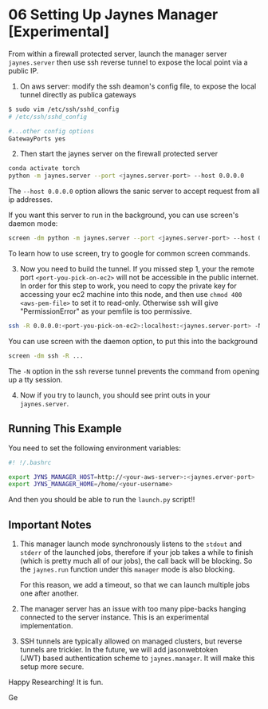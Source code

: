 # 06 Setting Up Jaynes Manager [Experimental]

From within a firewall protected server, launch the manager server `jaynes.server` then use ssh reverse tunnel to expose the local point via a public IP.

1. On aws server: modify the ssh deamon's config file, to expose the local tunnel directly as publica gateways


```bash
$ sudo vim /etc/ssh/sshd_config
# /etc/ssh/sshd_config

#...other config options 
GatewayPorts yes
```

2. Then  start the jaynes server on the firewall protected server

```bash
conda activate torch
python -m jaynes.server --port <jaynes.server-port> --host 0.0.0.0
```

The `--host 0.0.0.0` option allows the sanic server to accept request from all ip addresses.

If you want this server to run in the background, you can use screen's daemon mode:

```bash
screen -dm python -m jaynes.server --port <jaynes.server-port> --host 0.0.0.0
```

To learn how to use screen, try to google for common screen commands.

3. Now you need to build the tunnel. If you missed step 1, your the remote port `<port-you-pick-on-ec2>` will not be accessible in the public internet. In order for this step to work, you need to copy the private key for accessing  your ec2 machine into this node, and then use `chmod 400 <aws-pem-file>` to set it  to read-only. Otherwise ssh will give "PermissionError" as your pemfile is too permissive.

```bash
ssh -R 0.0.0.0:<port-you-pick-on-ec2>:localhost:<jaynes.server-port> -N ec2-user@<ec2-instance-ip> -i <aws-pem-file>.pem
```

You can use screen with the daemon option, to put this into the background

```bash
screen -dm ssh -R ...
```

The `-N` option in the ssh reverse tunnel prevents the command from opening up a tty session.

4. Now if you try to launch, you should see print outs in your `jaynes.server`.

## Running This Example

You need to set the following environment variables:

```bash
#! !/.bashrc

export JYNS_MANAGER_HOST=http://<your-aws-server>:<jaynes.erver-port>
export JYNS_MANAGER_HOME=/home/<your-username>
```

And then you should be able to run the `launch.py` script!!

## Important Notes

1. This manager launch mode synchronously listens to the `stdout` and `stderr` of the launched jobs, therefore if your job takes a while to finish (which is pretty much all of our jobs), the call back will be blocking. So the `jaynes.run` function under this `manager` mode is also blocking.

   For this reason, we add a timeout, so that we can launch multiple jobs one after another.

2. The manager server has an issue with too many pipe-backs hanging connected to the server instance. This is an experimental implementation.

3. SSH tunnels are typically allowed on managed clusters, but reverse tunnels are trickier. In the future, we will add jasonwebtoken (JWT) based authentication scheme to `jaynes.manager`. It will make this setup more secure.

Happy Researching! It is fun.

Ge
